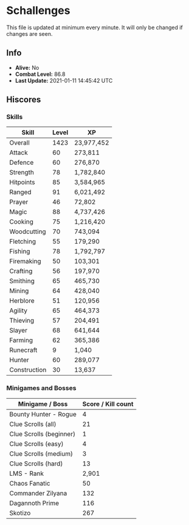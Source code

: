 # Schallenges

This file is updated at minimum every minute. It will only be changed if changes are seen.

## Info

 - **Alive:** No
 - **Combat Level:** 86.8
 - **Last Update:** 2021-01-11 14:45:42 UTC

## Hiscores

### Skills

| Skill | Level | XP |
|--|--|--|
| Overall | 1423 | 23,977,452 |
| Attack | 60 | 273,811 |
| Defence | 60 | 276,870 |
| Strength | 78 | 1,782,840 |
| Hitpoints | 85 | 3,584,965 |
| Ranged | 91 | 6,021,492 |
| Prayer | 46 | 72,802 |
| Magic | 88 | 4,737,426 |
| Cooking | 75 | 1,216,420 |
| Woodcutting | 70 | 743,094 |
| Fletching | 55 | 179,290 |
| Fishing | 78 | 1,792,797 |
| Firemaking | 50 | 103,301 |
| Crafting | 56 | 197,970 |
| Smithing | 65 | 465,730 |
| Mining | 64 | 428,040 |
| Herblore | 51 | 120,956 |
| Agility | 65 | 464,373 |
| Thieving | 57 | 204,491 |
| Slayer | 68 | 641,644 |
| Farming | 62 | 365,386 |
| Runecraft | 9 | 1,040 |
| Hunter | 60 | 289,077 |
| Construction | 30 | 13,637 |

### Minigames and Bosses

| Minigame / Boss | Score / Kill count |
|--|--|
| Bounty Hunter - Rogue | 4 |
| Clue Scrolls (all) | 21 |
| Clue Scrolls (beginner) | 1 |
| Clue Scrolls (easy) | 4 |
| Clue Scrolls (medium) | 3 |
| Clue Scrolls (hard) | 13 |
| LMS - Rank | 2,901 |
| Chaos Fanatic | 50 |
| Commander Zilyana | 132 |
| Dagannoth Prime | 116 |
| Skotizo | 267 |
